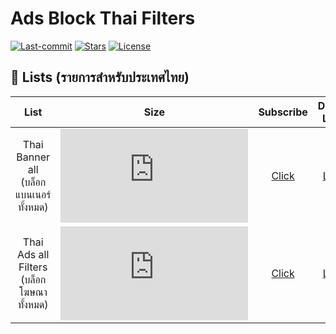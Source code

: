 # Ads Block Thai Filters

[![Last-commit](https://img.shields.io/github/last-commit/Faelayis/AdBlock-Thai-Filters?style=flat-square)](https://github.com/Faelayis/AdBlock-Thai-Filters/commits/)
[![Stars](https://img.shields.io/github/stars/Faelayis/AdBlock-Thai-Filters?style=flat-square)](https://github.com/Faelayis/AdBlock-Thai-Filters/stargazers)
[![License](https://img.shields.io/github/license/Faelayis/AdBlock-Thai-Filters?style=flat-square)](https://github.com/Faelayis/AdBlock-Thai-Filters/blob/LICENSE)

## :page_facing_up: Lists (รายการสำหรับประเทศไทย)

List | Size | Subscribe | Direct Link
|:---------:|:-------:|:-------:|:--------:
Thai Banner all (บล็อกแบนเนอร์ทั้งหมด) | ![][Filter_Banner_Size_all] | [Click][Filter_Banner_Subscribe_all] | [Link][Direct_Banner_all] |
Thai Ads all Filters (บล็อกโฆษณาทั้งหมด) | ![][Filter_Size_all] | [Click][Filter_Subscribe_all] | [Link][Direct_all] |

[Filter_Banner_Subscribe_all]: https://subscribe.adblockplus.org/?location=https://raw.githubusercontent.com/Faelayis/adblock-thai-filters/master/filters/banner.txt&title=AdsBlockThaiBannerAll
[Direct_Banner_all]: https://raw.githubusercontent.com/Faelayis/AdBlock-Thai-Filters/master/filters/banner.txt
[Filter_Banner_Size_all]: https://img.shields.io/github/size/Faelayis/AdBlock-Thai-Filters/filters/banner.txt?style=flat-square

[Filter_Subscribe_all]: https://subscribe.adblockplus.org/?location=https://raw.githubusercontent.com/Faelayis/adblock-thai-filters/master/filters/ads.txt&title=AdsBlockThaiFilters
[Direct_all]: https://raw.githubusercontent.com/Faelayis/AdBlock-Thai-Filters/master/filters/ads.txt
[Filter_Size_all]: https://img.shields.io/github/size/Faelayis/AdBlock-Thai-Filters/filters/ads.txt?style=flat-square
